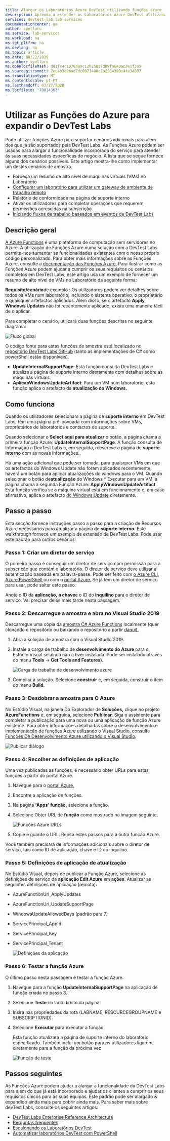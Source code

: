 ```yaml
---
title: Alargar os Laboratórios Azure DevTest utilizando funções azure [ Microsoft Docs
description: Aprenda a estender os Laboratórios Azure DevTest utilizando funções Azure.
services: devtest-lab,lab-services
documentationcenter: na
author: spelluru
ms.service: lab-services
ms.workload: na
ms.tgt_pltfrm: na
ms.devlang: na
ms.topic: article
ms.date: 08/22/2019
ms.author: spelluru
ms.openlocfilehash: dd1fc4c1076d89c12b25837db9fa6a0ac3e1f3a5
ms.sourcegitcommit: 2ec4b3d0bad7dc0071400c2a2264399e4fe34897
ms.translationtype: MT
ms.contentlocale: pt-PT
ms.lasthandoff: 03/27/2020
ms.locfileid: "70014363"
---
```

# <a name="use-azure-functions-to-extend-devtest-labs"></a>Utilizar as Funções do Azure para expandir o DevTest Labs
Pode utilizar funções Azure para suportar cenários adicionais para além dos que já são suportados pela DevTest Labs. As Funções Azure podem ser usadas para alargar a funcionalidade incorporada do serviço para atender às suas necessidades específicas do negócio. A lista que se segue fornece alguns dos cenários possíveis. Este artigo mostra-lhe como implementar um destes cenários de amostra.

- Forneça um resumo de alto nível de máquinas virtuais (VMs) no Laboratório
- [Configurar um laboratório para utilizar um gateway de ambiente de trabalho remoto](configure-lab-remote-desktop-gateway.md)
- Relatório de conformidade na página de suporte interno
- Ativar os utilizadores para completar operações que requerem permissões acrescidas na subscrição
- [Iniciando fluxos de trabalho baseados em eventos de DevTest Labs](https://github.com/RogerBestMsft/DTL-SecureArtifactData)

## <a name="overview"></a>Descrição geral
[A Azure Functions](../azure-functions/functions-overview.md) é uma plataforma de computação sem servidores no Azure. A utilização de Funções Azure numa solução com a DevTest Labs permite-nos aumentar as funcionalidades existentes com o nosso próprio código personalizado. Para obter mais informações sobre as Funções Azure, consulte a [documentação das Funções Azure.](../azure-functions/functions-overview.md) Para ilustrar como as Funções Azure podem ajudar a cumprir os seus requisitos ou cenários completos em DevTest Labs, este artigo usa um exemplo de fornecer um resumo de alto nível de VMs no Laboratório da seguinte forma:

**Requisito/cenário**de exemplo : Os utilizadores podem ver detalhes sobre todos os VMs num laboratório, incluindo o sistema operativo, o proprietário e quaisquer artefactos aplicados.  Além disso, se o artefacto **Apply Windows Updates** não foi recentemente aplicado, existe uma maneira fácil de o aplicar.

Para completar o cenário, utilizará duas funções descritas no seguinte diagrama:  

![Fluxo global](./media/extend-devtest-labs-azure-functions/flow.png)

O código fonte para estas funções de amostra está localizado no [repositório DevTest Labs GitHub](https://github.com/Azure/azure-devtestlab/tree/master/samples/DevTestLabs/AzureFunctions) (tanto as implementações de C# como powerShell estão disponíveis).

- **UpdateInternalSupportPage**: Esta função consulta DevTest Labs e atualiza a página de suporte interno diretamente com detalhes sobre as máquinas virtuais.
- **AplicaoWindowsUpdateArtifact**: Para um VM num laboratório, esta função aplica o artefacto da **atualização do Windows.**

## <a name="how-it-works"></a>Como funciona
Quando os utilizadores selecionam a página de **suporte interno** em DevTest Labs, têm uma página pré-povoada com informações sobre VMs, proprietários de laboratórios e contactos de suporte.  

Quando selecionar o **Select aqui para atualizar** o botão, a página chama a primeira função Azure: **UpdateInternalSupportPage**. A função consulta de informação a DevTest Labs e, em seguida, reescreve a página de **suporte interno** com as novas informações.

Há uma ação adicional que pode ser tomada, para quaisquer VMs em que os artefactos do Windows Update não foram aplicados recentemente, haverá um botão para aplicar atualizações do windows para o VM. Quando selecionar o botão de**atualização** do Windows * Executar para um VM, a página chama a segunda Função Azure: **ApplyWindowsUpdateArtifact**. Esta função verifica se a máquina virtual está em funcionamento e, em caso afirmativo, aplica o artefacto [do Windows Update](https://github.com/Azure/azure-devtestlab/tree/master/Artifacts/windows-install-windows-updates) diretamente.

## <a name="step-by-step-walkthrough"></a>Passo a passo
Esta secção fornece instruções passo a passo para a criação de Recursos Azure necessários para atualizar a página de **suporte interno.** Este walkthrough fornece um exemplo de extensão de DevTest Labs. Pode usar este padrão para outros cenários.

### <a name="step-1-create-a-service-principal"></a>Passo 1: Criar um diretor de serviço 
O primeiro passo é conseguir um diretor de serviço com permissão para a subscrição que contém o laboratório. O diretor de serviço deve utilizar a autenticação baseada em palavra-passe. Pode ser feito com [o Azure CLI,](/cli/azure/create-an-azure-service-principal-azure-cli?view=azure-cli-latest) [Azure PowerShell,](/powershell/azure/create-azure-service-principal-azureps?view=azps-2.5.0)ou com o [portal Azure.](../active-directory/develop/howto-create-service-principal-portal.md) Se já tem um diretor de serviço para usar, pode saltar este passo.

Anote o ID da **aplicação,** **a chave**e o ID do **inquilino** para o diretor de serviço. Vai precisar deles mais tarde nesta passagem. 

### <a name="step-2-download-the-sample-and-open-in-visual-studio-2019"></a>Passo 2: Descarregue a amostra e abra no Visual Studio 2019
Descarregue uma cópia da [amostra C# Azure Functions](https://github.com/Azure/azure-devtestlab/tree/master/samples/DevTestLabs/AzureFunctions/CSharp) localmente (quer clonando o repositório ou baixando o repositório a partir [daqui).](https://github.com/Azure/azure-devtestlab/archive/master.zip)  

1. Abra a solução de amostra com o Visual Studio 2019.  
1. Instale a carga de trabalho de **desenvolvimento do Azure** para o Estúdio Visual se ainda não a tiver instalada. Pode ser instalado através do menu **Tools** -> **Get Tools and Features).**

    ![Carga de trabalho de desenvolvimento azure](./media/extend-devtest-labs-azure-functions/azure-development-workload-vs.png)
1. Compilar a solução. Selecione **construir** e, em seguida, construir o item do menu **Build.**

### <a name="step-3-deploy-the-sample-to-azure"></a>Passo 3: Desdobrar a amostra para O Azure
No Estúdio Visual, na janela Do Explorador de **Soluções,** clique no projeto **AzureFunctions** e, em seguida, selecione **Publicar**. Siga o assistente para completar a publicação para uma nova ou uma aplicação de função Azure existente. Para obter informações detalhadas sobre o desenvolvimento e implementação de funções Azure utilizando o Visual Studio, consulte [Funções De Desenvolvimento Azure utilizando o Visual Studio](../azure-functions/functions-develop-vs.md).

![Publicar diálogo](./media/extend-devtest-labs-azure-functions/publish-dialog.png)


### <a name="step-4--gather-application-settings"></a>Passo 4: Recolher as definições de aplicação
Uma vez publicadas as funções, é necessário obter URLs para estas funções a partir do portal Azure. 

1. Navegue para o [portal Azure.](https://portal.azure.com) 
1. Encontre a aplicação de funções.
1. Na página **'Apps' função,** selecione a função. 
1. Selecione Obter URL de **função** como mostrado na imagem seguinte. 

    ![Funções Azure URLs](./media/extend-devtest-labs-azure-functions/function-url.png)
4. Copie e guarde o URL. Repita estes passos para a outra função Azure. 

Você também precisará de informações adicionais sobre o diretor de serviço, tais como ID de aplicação, chave e ID do inquilino.


### <a name="step-5--update-application-settings"></a>Passo 5: Definições de aplicação de atualização
No Estúdio Visual, depois de publicar a Função Azure, selecione as definições de serviço de **aplicação Edit Azure** em **ações**. Atualizar as seguintes definições de aplicação (remota):

- AzureFunctionUrl_ApplyUpdates
- AzureFunctionUrl_UpdateSupportPage
- WindowsUpdateAllowedDays (padrão para 7)
- ServicePrincipal_AppId
- ServicePrincipal_Key
- ServicePrincipal_Tenant

    ![Definições da aplicação](./media/extend-devtest-labs-azure-functions/application-settings.png)

### <a name="step-6-test-the-azure-function"></a>Passo 6: Testar a função Azure
O último passo nesta passagem é testar a função Azure.  

1. Navegue para a função **UpdateInternalSupportPage** na aplicação de função criada no passo 3. 
1. Selecione **Teste** no lado direito da página. 
1. Insira nas propriedades da rota (LABNAME, RESOURCEGROUPNAME e SUBSCRIPTIONID).
1. Selecione **Executar** para executar a função.  

    Esta função atualizará a página de suporte interno do laboratório especificado. Também inclui um botão para os utilizadores ligarem diretamente para a função da próxima vez

    ![Função de teste](./media/extend-devtest-labs-azure-functions/test-function.png)

## <a name="next-steps"></a>Passos seguintes
As Funções Azure podem ajudar a alargar a funcionalidade da DevTest Labs para além do que já está incorporado e ajudar os clientes a cumprir os seus requisitos únicos para as suas equipas. Este padrão pode ser alargado & expandido ainda mais para cobrir ainda mais.  Para saber mais sobre devTest Labs, consulte os seguintes artigos: 

- [DevTest Labs Enterprise Reference Architecture](devtest-lab-reference-architecture.md)
- [Perguntas frequentes](devtest-lab-faq.md)
- [Escalonando os Laboratórios DevTest](devtest-lab-guidance-scale.md)
- [Automatizar laboratórios DevTest com PowerShell](https://github.com/Azure/azure-devtestlab/tree/master/samples/DevTestLabs/Modules/Library/Tests)








